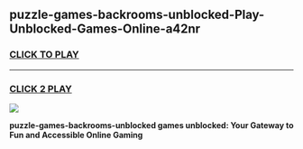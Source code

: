 
## puzzle-games-backrooms-unblocked-Play-Unblocked-Games-Online-a42nr
<h3>
<a href="https://premium76.site?title=puzzle-games-backrooms-unblocked&ref=24A">CLICK TO PLAY</a></h3>
<hr>

<h3>
<a href="https://premium76.site?title=puzzle-games-backrooms-unblocked&ref=24A">CLICK 2 PLAY</a>
  
</h3>

<a href="https://premium76.site?title=puzzle-games-backrooms-unblocked&ref=24A"><img src="https://clearcache.store/games.png"></a>


**puzzle-games-backrooms-unblocked games unblocked: Your Gateway to Fun and Accessible Online Gaming**
